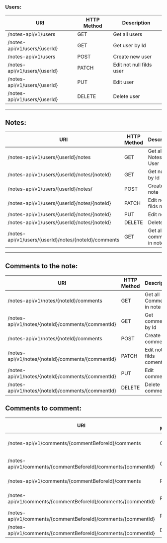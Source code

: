### Users:

| URI                          | HTTP Method | Description              |
|------------------------------|-------------|--------------------------|
| /notes-api/v1/users          | GET         | Get all users            
| /notes-api/v1/users/{userId} | GET         | Get user by Id           
| /notes-api/v1/users          | POST        | Create new user          
| /notes-api/v1/users/{userId} | PATCH       | Edit not null filds user 
| /notes-api/v1/users/{userId} | PUT         | Edit user                
| /notes-api/v1/users/{userId} | DELETE      | Delete user              

---

## Notes:

| URI                                                  | HTTP Method | Description               |
|------------------------------------------------------|-------------|---------------------------|
| /notes-api/v1/users/{userId}/notes                   | GET         | Get all Notes in User     
| /notes-api/v1/users/{userId}/notes/{noteId}          | GET         | Get notes by Id           
| /notes-api/v1/users/{userId}/notes/                  | POST        | Create new note           
| /notes-api/v1/users/{userId}/notes/{noteId}          | PATCH       | Edit not null filds note  
| /notes-api/v1/users/{userId}/notes/{noteId}          | PUT         | Edit note                 
| /notes-api/v1/users/{userId}/notes/{noteId}          | DELETE      | Delete user               
| /notes-api/v1/users/{userId}/notes/{noteId}/comments | GET         | Get all comments  in note 

---

## Comments to the note:

| URI                                               | HTTP Method | Description                |
|---------------------------------------------------|-------------|----------------------------|
| /notes-api/v1/notes/{noteId}/comments             | GET         | Get all Comments in note   
| /notes-api/v1/notes/{noteId}/comments/{commentId} | GET         | Get comment by Id          
| /notes-api/v1/notes/{noteId}/comments             | POST        | Create new comment         
| /notes-api/v1/notes/{noteId}/comments/{commentId} | PATCH       | Edit not null filds coment 
| /notes-api/v1/notes/{noteId}/comments/{commentId} | PUT         | Edit comment               
| /notes-api/v1/notes/{noteId}/comments/{commentId} | DELETE      | Delete comment             

## Comments to comment:

| URI                                                           | HTTP Method | Description                |
|---------------------------------------------------------------|-------------|----------------------------|
| /notes-api/v1/comments/{commentBeforeId}/comments             | GET         | Get all Comments in note   
| /notes-api/v1/comments/{commentBeforeId}/comments/{commentId} | GET         | Get comment by Id          
| /notes-api/v1/comments/{commentBeforeId}/comments             | POST        | Create new comment         
| /notes-api/v1/comments/{commentBeforeId}/comments/{commentId} | PATCH       | Edit not null filds coment   
| /notes-api/v1/comments/{commentBeforeId}/comments/{commentId} | PUT         | Edit comment               
| /notes-api/v1/comments/{commentBeforeId}/comments/{commentId} | DELETE      | Delete comment             